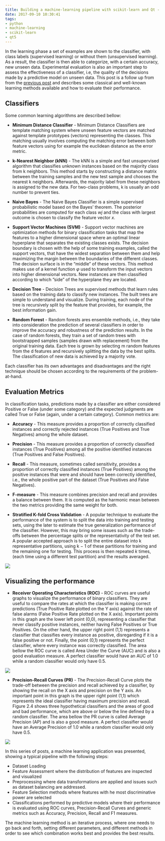 ```yaml
---
title: Building a machine-learning pipeline with scikit-learn and Qt - Part VI
date: 2017-09-10 10:30:41
tags: 
- python
- machine-learning
- scikit-learn
- qt5
---
```


In the learning phase a set of examples are shown to the classifier, with class labels (supervised learning) or without them (unsupervised learning). As a result, the classifier is then able to categorize, with a certain accuracy, new unseen data. Experimental evaluation is also an important step to assess the effectiveness of a classifier, i.e, the quality of the decisions made by a predictive model on unseen data. This post is a follow up from from the [previous post](/2017/09/09/ml-pipeline-5/) and describes some classical and well-known learning methods available and how to evaluate their performance.

## Classifiers

Some common learning algorithms are described bellow:

* **Minimum Distance Classifier** - Minimum Distance Classifiers are template matching system where unseen feature vectors are matched against template prototypes (vectors) representing the classes. This matching usually involves computing the matching error between both feature vectors using for example the euclidean distance as the error metric.

* **k-Nearest Neighbor (kNN)** - The kNN is a simple and fast unsupervised algorithm that classifies unknown instances based on the majority class from k neighbors. This method starts by constructing a distance matrix between the training samples and the new test sample and chooses the nearest k neighbors. Afterwards, the majority label from these neighbors is assigned to the new data. For two-class problems, k is usually an odd number to prevent ties.

* **Naive Bayes** - The Naive Bayes Classifier is a simple supervised probabilistic model based on the Bayes’ theorem. The posterior probabilities are computed for each class _wj_ and the class with largest outcome is chosen to classify the feature vector _x_.

* **Support Vector Machines (SVM)** - Support vector machines are optimization methods for binary classification tasks that map the features to a higher dimensional space where an optimal linear hyperplane that separates the existing classes exists. The decision boundary is chosen with the help of some training examples, called the support vectors, that have the widest separation between them and help maximizing the margin between the boundaries of the different classes. The decision surface is in the “middle” of these vectors. This method makes use of a kernel function _φ_ used to transform the input vectors into higher dimensional vectors. New instances are then classified according to which ”side” of the hyperplane they are located.

* **Decision Tree** - Decision Trees are supervised methods that learn rules based on the training data to classify new instances. The built trees are simple to understand and visualize. During training, each node of the tree is recursively split by the feature that provides, for example, the best information gain.

* **Random Forest** - Random forests ares ensemble methods, i.e., they take into consideration the prediction of several classifiers in order to improve the accuracy and robustness of the prediction results. In the case of random forests, they train a set of random trees with bootstrapped samples (samples drawn with replacement) from the original training data. Each tree is grown by selecting m random features from the d features and recursively splitting the data by the best splits. The classification of new data is achieved by a majority vote.

Each classifier has its own advantages and disadvantages and the right technique should be chosen according to the requirements of the problem-at-hand.

## Evaluation Metrics

In classification tasks, predictions made by a classifier are either considered Positive or False (under some category) and the expected judgments are called True or False (again, under a certain category). Common metrics are:

* **Accuracy** - This measure provides a proportion of correctly classified instances and correctly rejected instances (True Positives and True Negatives) among the whole dataset.

* **Precision** - This measure provides a proportion of correctly classified instances (True Positives) among all the positive identified instances (True Positives and False Positives).

* **Recall** - This measure, sometimes called sensitivity, provides a proportion of correctly classified instances (True Positives) among the positive instances that were and should have been correctly identified, i.e., the whole positive part of the dataset (True Positives and False Negatives).

* **F-measure** - This measure combines precision and recall and provides a balance between them. It is computed as the harmonic mean between the two metrics providing the same weight for both.

* **Stratified K-fold Cross Validation** - A popular technique to evaluate the performance of the system is to split the data into training and testing sets, using the later to estimate the true generalization performance of the classifier. However, this may bring some issues such as the trade-offs between the percentage splits or the representativity of the test set. A popular accepted approach is to split the entire dataset into k representative partitions, using k − 1 of these partitions for training and the remaining one for testing. This process is then repeated _k_ times, (each time using a different test partition) and the results averaged.

![](/images/ml-pipeline/metrics.png)

## Visualizing the performance

* **Receiver Operating Characteristics (ROC)** - ROC curves are useful graphs to visualize the performance of binary classifiers. They are useful to compare the rates at which the classifier is making correct predictions (True Positive Rate plotted on the Y axis) against the rate of false alarms (False Positive Rate plotted on the X axis). Important points in this graph are the lower left point (0,0), representing a classifier that never classify positive instances, neither having False Positives or True Positives. On the other hand, the upper right point (1,1) represents a classifier that classifies every instance as positive, disregarding if it is a false positive or not. Finally, the point (0,1) represents the perfect classifier, where every instance was correctly classified. The area bellow the ROC curve is called Area Under the Curve (AUC) and is also a good evaluation measure. A perfect classifier would have an AUC of 1.0 while a random classifier would only have 0.5.


![](/images/ml-pipeline/roc.png)

* **Precision-Recall Curves (PR)** - The Precision-Recall Curve plots the trade-off between the precision and recall achieved by a classifier, by showing the recall on the X axis and precision on the Y axis. An important point in this graph is the upper right point (1,1) which represents the ideal classifier having maximum precision and recall. Figure 2.4 shows three hypothetical classifiers and the areas of good and bad performance, which are above or below the line defined by a random classifier. The area bellow the PR curve is called Average Precision (AP) and is also a good measure. A perfect classifier would have an Average Precision of 1.0 while a random classifier would only have 0.5.

![](/images/ml-pipeline/precision-recall.png)


In this series of posts, a machine learning application was presented, showing a typical pipeline with the following steps:
* Dataset Loading
* Feature Assessment where the distribution of features are inspected and visualized
* Preprocessing where data transformations are applied and issues such as dataset balancing are addressed. 
* Feature Selection methods where features with he most discriminative power are selected
* Classifications performed by predictive models where their performance is evaluated using ROC curves, Precision-Recall Curves and generic metrics such as Accuracy, Precision, Recall and F1 measures. 

The machine learning method is an iterative process, where one needs to go back and forth, setting different parameters, and different methods in order to see which combination works best and provides the best results.